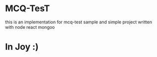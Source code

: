 # MCQ-TesT
this is an implementation for mcq-test sample  and simple project
written with
node
react
mongoo

# In Joy :)
